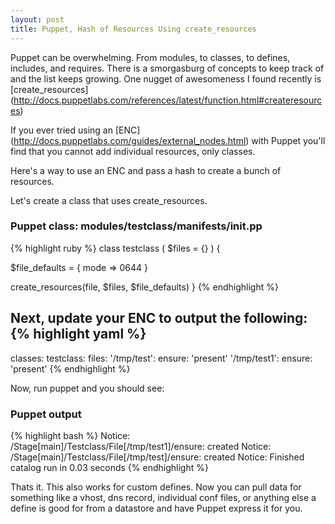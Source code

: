 ```yaml
---
layout: post
title: Puppet, Hash of Resources Using create_resources
---
```


Puppet can be overwhelming. From modules, to classes, to defines, includes, 
and requires. There is a smorgasburg of concepts to keep track of and the list 
keeps growing. One nugget of awesomeness I found recently is 
[create_resources] (http://docs.puppetlabs.com/references/latest/function.html#createresources)

If you ever tried using an [ENC] (http://docs.puppetlabs.com/guides/external_nodes.html) with Puppet you'll
find that you cannot add individual resources, only classes.

Here's a way to use an ENC and pass a hash to create a bunch of resources.

Let's create a class that uses create_resources.

### Puppet class: modules/testclass/manifests/init.pp
{% highlight ruby %}
class testclass (
  $files = {}
) {

  $file_defaults = {
    mode  => 0644
  }

  create_resources(file, $files, $file_defaults)
}
{% endhighlight %}

Next, update your ENC to output the following:
{% highlight yaml %}
---
classes:
  testclass:
    files: 
      '/tmp/test':
        ensure: 'present'
      '/tmp/test1':
        ensure: 'present'
{% endhighlight %}

Now, run puppet and you should see:

### Puppet output
{% highlight bash %}
Notice: /Stage[main]/Testclass/File[/tmp/test1]/ensure: created
Notice: /Stage[main]/Testclass/File[/tmp/test]/ensure: created
Notice: Finished catalog run in 0.03 seconds
{% endhighlight %}

Thats it. This also works for custom defines. Now you can pull data for
something like a vhost, dns record, individual conf files, or anything else a
define is good for from a datastore and have Puppet express it for you.
